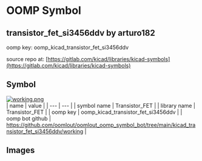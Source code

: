 # OOMP Symbol  
## transistor_fet_si3456ddv  by arturo182  
  
oomp key: oomp_kicad_transistor_fet_si3456ddv  
  
source repo at: [https://gitlab.com/kicad/libraries/kicad-symbols](https://gitlab.com/kicad/libraries/kicad-symbols)  
## Symbol  
  
[![working.png](working_600.png)](working.png)  
| name | value | 
| --- | --- | 
| symbol name | Transistor_FET | 
| library name | Transistor_FET | 
| oomp key | oomp_kicad_transistor_fet_si3456ddv | 
| oomp bot github | https://github.com/oomlout/oomlout_oomp_symbol_bot/tree/main/kicad_transistor_fet_si3456ddv/working | 
## Images  
